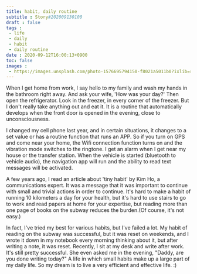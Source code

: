```yaml
---
title: habit, daily routine
subtitle : Story#202009130100
draft : false
tags :
 - life
 - daily
 - habit
 - daily routine
date : 2020-09-12T16:00:13+0900
toc: false
images : 
 - https://images.unsplash.com/photo-1576695794150-f8021a5011b0?ixlib=rb-1.2.1&q=80&fm=jpg&crop=entropy&cs=tinysrgb&w=1080&fit=max&ixid=eyJhcHBfaWQiOjE1NTU0OX0
---
```


When I get home from work, I say hello to my family and wash my hands in the bathroom right away. And ask your wife, 'How was your day?' Then open the refrigerator. Look in the freezer, in every corner of the freezer. But I don't really take anything out and eat it. It is a routine that automatically develops when the front door is opened in the evening, close to unconsciousness.  

I changed my cell phone last year, and in certain situations, it changes to a set value or has a routine function that runs an APP. So if you turn on GPS and come near your home, the Wifi connection function turns on and the vibration mode switches to the ringtone. I get an alarm when I get near my house or the transfer station. When the vehicle is started (bluetooth to vehicle audio), the navigation app will run and the ability to read text messages will be activated.  

A few years ago, I read an article about 'tiny habit' by Kim Ho, a communications expert. It was a message that it was important to continue with small and trivial actions in order to continue. It's hard to make a habit of running 10 kilometers a day for your health, but it's hard to use stairs to go to work and read papers at home for your expertise, but reading more than one page of books on the subway reduces the burden.(Of course, it's not easy.)   

In fact, I've tried my best for various habits, but I've failed a lot. My habit of reading on the subway was successful, but it was reset on weekends, and I wrote it down in my notebook every morning thinking about it, but after writing a note, it was reset. Recently, I sit at my desk and write after work. It's still pretty successful. She even asked me in the evening, "Daddy, are you done writing today?" A life in which small habits make up a large part of my daily life. So my dream is to live a very efficient and effective life. :)  

